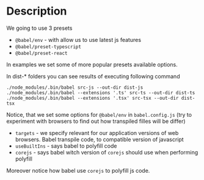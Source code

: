 # Description

We going to use 3 presets
- `@babel/env` - with allow us to use latest js features
- `@babel/preset-typescript`
- `@babel/preset-react`

In examples we set some of more popular presets available options.

In dist-* folders you can see results of executing following command

```
./node_modules/.bin/babel src-js --out-dir dist-js
./node_modules/.bin/babel --extensions '.ts' src-ts --out-dir dist-ts
./node_modules/.bin/babel --extensions '.tsx' src-tsx --out-dir dist-tsx
```

Notice, that we set some options for `@babel/env` in `babel.config.js` 
(try to experiment with browsers to find out how transpiled filles will be differ)

- `targets` - we specify relevant for our application versions of web browsers. 
Babel transpile code, to compatible version of javascript
- `useBuiltIns` - says babel to polyfill code
- `corejs` - says babel witch version of `corejs` should use when performing polyfill

Moreover notice how babel use `corejs` to polyfill js code.